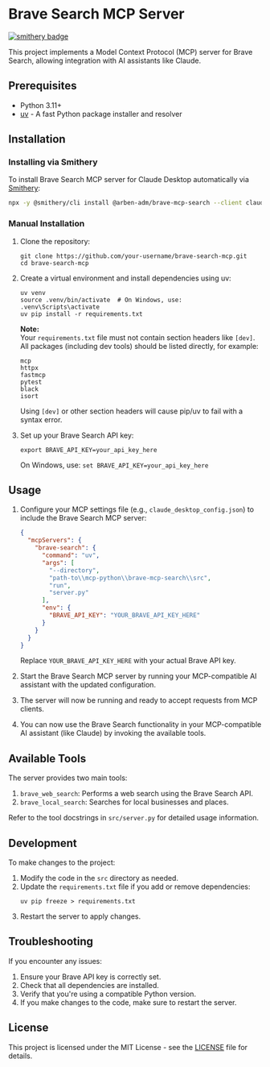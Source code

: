 # Brave Search MCP Server

[![smithery badge](https://smithery.ai/badge/@arben-adm/brave-mcp-search)](https://smithery.ai/server/@arben-adm/brave-mcp-search)

This project implements a Model Context Protocol (MCP) server for Brave Search, allowing integration with AI assistants like Claude.

## Prerequisites

- Python 3.11+
- [uv](https://github.com/astral-sh/uv) - A fast Python package installer and resolver

## Installation

### Installing via Smithery

To install Brave Search MCP server for Claude Desktop automatically via [Smithery](https://smithery.ai/server/@arben-adm/brave-mcp-search):

```bash
npx -y @smithery/cli install @arben-adm/brave-mcp-search --client claude
```

### Manual Installation
1. Clone the repository:
   ```
   git clone https://github.com/your-username/brave-search-mcp.git
   cd brave-search-mcp
   ```

2. Create a virtual environment and install dependencies using uv:
   ```
   uv venv
   source .venv/bin/activate  # On Windows, use: .venv\Scripts\activate
   uv pip install -r requirements.txt
   ```

   **Note:**  
   Your `requirements.txt` file must not contain section headers like `[dev]`.  
   All packages (including dev tools) should be listed directly, for example:
   ```
   mcp
   httpx
   fastmcp
   pytest
   black
   isort
   ```
   Using `[dev]` or other section headers will cause pip/uv to fail with a syntax error.

3. Set up your Brave Search API key:
   ```
   export BRAVE_API_KEY=your_api_key_here
   ```
   On Windows, use: `set BRAVE_API_KEY=your_api_key_here`

## Usage

1. Configure your MCP settings file (e.g., `claude_desktop_config.json`) to include the Brave Search MCP server:

   ```json
   {
     "mcpServers": {
       "brave-search": {
         "command": "uv",
         "args": [
           "--directory",
           "path-to\\mcp-python\\brave-mcp-search\\src",
           "run",
           "server.py"
         ],
         "env": {
           "BRAVE_API_KEY": "YOUR_BRAVE_API_KEY_HERE"
         }
       }
     }
   }
   ```

   Replace `YOUR_BRAVE_API_KEY_HERE` with your actual Brave API key.

2. Start the Brave Search MCP server by running your MCP-compatible AI assistant with the updated configuration.

3. The server will now be running and ready to accept requests from MCP clients.

4. You can now use the Brave Search functionality in your MCP-compatible AI assistant (like Claude) by invoking the available tools.

## Available Tools

The server provides two main tools:

1. `brave_web_search`: Performs a web search using the Brave Search API.
2. `brave_local_search`: Searches for local businesses and places.

Refer to the tool docstrings in `src/server.py` for detailed usage information.

## Development

To make changes to the project:

1. Modify the code in the `src` directory as needed.
2. Update the `requirements.txt` file if you add or remove dependencies:
   ```
   uv pip freeze > requirements.txt
   ```
3. Restart the server to apply changes.

## Troubleshooting

If you encounter any issues:

1. Ensure your Brave API key is correctly set.
2. Check that all dependencies are installed.
3. Verify that you're using a compatible Python version.
4. If you make changes to the code, make sure to restart the server.

## License

This project is licensed under the MIT License - see the [LICENSE](LICENSE) file for details.
